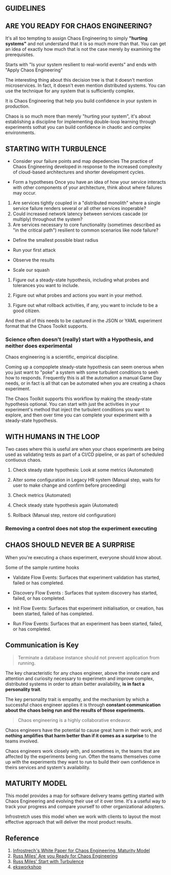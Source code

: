 ## GUIDELINES

## ARE YOU READY FOR CHAOS ENGINEERING?

It's all too tempting to assign Chaos Engineering to simply **"hurting systems"** and not understand that it is so much more than that. You can get an idea of exactly how much that is not the case merely by examining the prerequisites. 

Starts with "Is your system resilient to real-world events" and ends with "Apply Chaos Engineering"

The interesting thing about this decision tree is that it doesn't mention microservices. In fact, it doesn't even mention distributed systems. You can use the technique for any system that is sufficiently complex.

It is Chaos Engineering that help you build confidence in your system in production.

Chaos is so much more than merely "hurting your system", it's about establishing a discipline for implementing double-loop learning through experiments sothat you can build confidence in chaotic and complex environments.

## STARTING WITH TURBULENCE
- Consider your failure points and map depedencies
The practice of Chaos Engineering developed in response to the increased complexity of cloud-based architectures and shorter development cycles.

- Form a hypotheses
Once you have an idea of how your service interacts with other components of your architecture, think about where failures may occur.
1. Are services tightly coupled in a "distributed monolith" where a single service failure renders several or all other services inoperable?
2. Could increased network latency between services cascade (or multiply) throughout the system?
3. Are services necessary to core functionality (sometimes described as "in the critical path") resilient to common scenarios like node failure?

- Define the smallest possible blast radius

- Run your first attack

- Observe the results

- Scale our squash


1. Figure out a steady-state hypothesis, including what probes and tolerances you want to include.

2. Figure out what probes and actions you want in your method.

3. Figure out what rollback activities, if any, you want to include to be a good citizen.

And then all of this needs to be captured in the JSON or YAML experiment format that the Chaos Toolkit supports.

### Science often doesn't (really) start with a Hypothesis, and neither does experimental 

Chaos engineering is a scientific, empirical discipline.

Coming up a compoplete steady-state hypothesis can seem onerous when you just want to "poke" a system with some turbulent conditions to seeh how to responds. Frequently this is all the automation a manual Game Day needs, or in fact is all that can be automated when you are creating a chaos experiment.

The Chaos Toolkit supports this workflow by making the steady-state hypothesis optional. You can start with just the activities in your experiment's method that inject the turbulent conditions you want to explore, and then over time you can complete your experiment with a steady-state hypothesis.

## WITH HUMANS IN THE LOOP
Two cases where this is useful are when your chaos experiments are being used as validating tests as part of a CI/CD pipeline, or as part of scheduled contiuous chaos.

1. Check steady state hypothesis: Look at some metrics (Automated)

2. Alter some configuration in Legacy HR system (Manual step, waits for user to make change and confirm before proceeding)

3. Check metrics (Automated)

4. Check steady state hypothesis again (Automated)

5. Rollback (Manual step, restore old configuration)

### Removing a control does not stop the experiment executing

## CHAOS SHOULD NEVER BE A SURPRISE
When you're executing a chaos experiment, everyone should know about.

Some of the sample runtime hooks
- Validate Flow Events: Surfaces that experiment validation has started, failed or has completed.

- Discovery Flow Events : Surfaces that system discovery has started, failed, or has completed.

- Init Flow Events: Surfaces that experiment initialisation, or creation, has been started, failed of has completed.

- Run Flow Events: Surfaces that an experiment has been started, failed, or has completed.

## Communication is Key

> Terminate a database instance should not prevent application from running.

The key characteristic for any chaos engineer, above the innate care and attention and curiosity necessary to experimetn and improve complex, distributed systems in order to attain better availability, **is in fact a personality trait**.

The key personality trait is empathy, and the mechanism by which a successful chaos engineer applies it is through **constant communication about the chaos being run and the results of those experiments.**

> Chaos engineering is a highly collaborative endeavor.

Chaos engineers have the potential to cause great harm in their work, and **nothing amplifies that harm better than if it comes as a surprise** to the teams involved.

Chaos engineers work closely with, and sometimes in, the teams that are affected by the experiments being run. Often the teams themselves come up with the experiments they want to run to build their own confidence in theirs services and system's availability.

## MATURITY MODEL
This model provides a map for software delivery teams getting started with Chaos Engineering and evolving their use of it over time. It's a useful way to track your progress and compare yourself to other organizational adopters.

Infrostretch uses this model when we work with clients to layout the most effective approach that will deliver the most product results.

## Reference
1. [Infrostrech's White Paper for Chaos Engineering, Maturity Model](https://www.infostretch.com/resources/white-papers/chaos-engineering/)
2. [Russ Miles' Are you Ready for Chaos Engineering](https://medium.com/russmiles/are-you-ready-for-chaos-engineering-59b859091281)
3. [Russ Miles' Start with Turbulence](https://medium.com/chaos-toolkit/starting-with-turbulence-6b3a8888a005)
4. [eksworkshop](https://www.eksworkshop.com/)